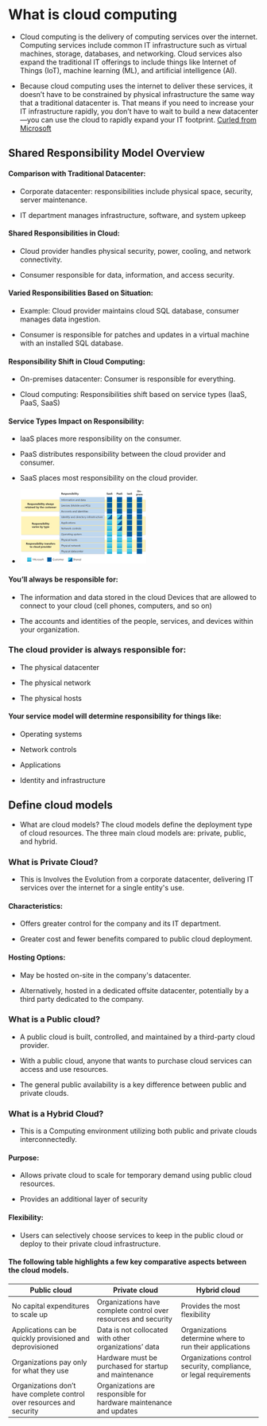 # What is cloud computing

- Cloud computing is the delivery of computing services over the internet. Computing services include common IT infrastructure such as virtual machines, storage, databases, and networking. Cloud services also expand the traditional IT offerings to include things like Internet of Things (IoT), machine learning (ML), and artificial intelligence (AI).

- Because cloud computing uses the internet to deliver these services, it doesn’t have to be constrained by physical infrastructure the same way that a traditional datacenter is. That means if you need to increase your IT infrastructure rapidly, you don’t have to wait to build a new datacenter—you can use the cloud to rapidly expand your IT footprint. [Curled from Microsoft](https://learn.microsoft.com/en-us/training/modules/describe-cloud-compute/3-what-cloud-compute)


## Shared Responsibility Model Overview

#### Comparison with Traditional Datacenter:
- Corporate datacenter:  responsibilities include physical space, security, server maintenance.

- IT department manages infrastructure, software, and system upkeep

#### Shared Responsibilities in Cloud:

- Cloud provider handles physical security, power, cooling, and network connectivity.

- Consumer responsible for data, information, and access security.

#### Varied Responsibilities Based on Situation:

- Example: Cloud provider maintains cloud SQL database, consumer manages data ingestion.

- Consumer is responsible for patches and updates in a virtual machine with an installed SQL database.

#### Responsibility Shift in Cloud Computing:

- On-premises datacenter: Consumer is responsible for everything.

- Cloud computing: Responsibilities shift based on service types (IaaS, PaaS, SaaS)

#### Service Types Impact on Responsibility:
- IaaS places more responsibility on the consumer.

- PaaS distributes responsibility between the cloud provider and consumer.

- SaaS places most responsibility on the cloud provider.

- ![Visual Aid: Diagram illustrating Shared Responsibility Model's impact on responsibilities based on cloud service types.](image.png)


#### You’ll always be responsible for:

- The information and data stored in the cloud
Devices that are allowed to connect to your cloud (cell phones, computers, and so on)

- The accounts and identities of the people, services, and devices within your organization.

### The cloud provider is always responsible for:

- The physical datacenter

- The physical network

- The physical hosts

#### Your service model will determine responsibility for things like:

- Operating systems

- Network controls

- Applications

- Identity and infrastructure


## Define cloud models

- What are cloud models? The cloud models define the deployment type of cloud resources. The three main cloud models are: private, public, and hybrid.


### What is Private Cloud?
- This is Involves the Evolution from a corporate datacenter, delivering IT services over the internet for a single entity's use.

#### Characteristics:
- Offers greater control for the company and its IT department.

- Greater cost and fewer benefits compared to public cloud deployment.

#### Hosting Options:
- May be hosted on-site in the company's datacenter.

- Alternatively, hosted in a dedicated offsite datacenter, potentially by a third party dedicated to the company.

### What is a Public cloud?
- A public cloud is built, controlled, and maintained by a third-party cloud provider. 

- With a public cloud, anyone that wants to purchase cloud services can access and use resources. 

- The general public availability is a key difference between public and private clouds.


### What is a Hybrid Cloud?
- This is a Computing environment utilizing both public and private clouds interconnectedly.

#### Purpose:
- Allows private cloud to scale for temporary demand using public cloud resources.

- Provides an additional layer of security
#### Flexibility:
- Users can selectively choose services to keep in the public cloud or deploy to their private cloud infrastructure.

#### The following table highlights a few key comparative aspects between the cloud models.

| **Public cloud** | **Private cloud** | **Hybrid cloud** |
| ---- | ---- | ---- |
| No capital expenditures to scale up | Organizations have complete control over resources and security | Provides the most flexibility |
| Applications can be quickly provisioned and deprovisioned | Data is not collocated with other organizations’ data | Organizations determine where to run their applications |
| Organizations pay only for what they use | Hardware must be purchased for startup and maintenance | Organizations control security, compliance, or legal requirements |
| Organizations don’t have complete control over resources and security | Organizations are responsible for hardware maintenance and updates |  |